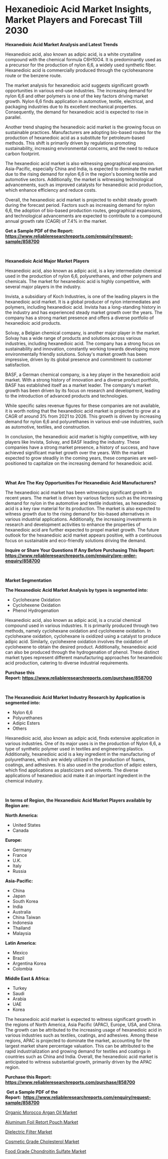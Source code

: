 <p><h1>Hexanedioic Acid Market Insights, Market Players and Forecast Till 2030</h1></p><p><strong>Hexanedioic Acid Market Analysis and Latest Trends</strong></p>
<p><p>Hexanedioic acid, also known as adipic acid, is a white crystalline compound with the chemical formula C6H10O4. It is predominantly used as a precursor for the production of nylon 6,6, a widely used synthetic fiber. Hexanedioic acid is commercially produced through the cyclohexanone route or the benzene route.</p><p>The market analysis for hexanedioic acid suggests significant growth opportunities in various end-use industries. The increasing demand for nylon 6,6 and other polymers is one of the key factors driving market growth. Nylon 6,6 finds application in automotive, textile, electrical, and packaging industries due to its excellent mechanical properties. Consequently, the demand for hexanedioic acid is expected to rise in parallel.</p><p>Another trend shaping the hexanedioic acid market is the growing focus on sustainable practices. Manufacturers are adopting bio-based routes for the production of hexanedioic acid as a substitute for petroleum-based methods. This shift is primarily driven by regulations promoting sustainability, increasing environmental concerns, and the need to reduce carbon footprint.</p><p>The hexanedioic acid market is also witnessing geographical expansion. Asia-Pacific, especially China and India, is expected to dominate the market due to the rising demand for nylon 6,6 in the region's booming textile and automotive sectors. Additionally, the market is witnessing technological advancements, such as improved catalysts for hexanedioic acid production, which enhance efficiency and reduce costs.</p><p>Overall, the hexanedioic acid market is projected to exhibit steady growth during the forecast period. Factors such as increasing demand for nylon 6,6, the adoption of bio-based production routes, geographical expansions, and technological advancements are expected to contribute to a compound annual growth rate (CAGR) of 7.4% in the market.</p></p>
<p><strong>Get a Sample PDF of the Report:&nbsp; <a href="https://www.reliableresearchreports.com/enquiry/request-sample/858700">https://www.reliableresearchreports.com/enquiry/request-sample/858700</a></strong></p>
<p>&nbsp;</p>
<p><strong>Hexanedioic Acid Major Market Players</strong></p>
<p><p>Hexanedioic acid, also known as adipic acid, is a key intermediate chemical used in the production of nylon 6,6, polyurethanes, and other polymers and chemicals. The market for hexanedioic acid is highly competitive, with several major players in the industry. </p><p>Invista, a subsidiary of Koch Industries, is one of the leading players in the hexanedioic acid market. It is a global producer of nylon intermediates and polymers, including hexanedioic acid. Invista has a long-standing history in the industry and has experienced steady market growth over the years. The company has a strong market presence and offers a diverse portfolio of hexanedioic acid products.</p><p>Solvay, a Belgian chemical company, is another major player in the market. Solvay has a wide range of products and solutions across various industries, including hexanedioic acid. The company has a strong focus on sustainability and innovation, constantly working towards developing more environmentally friendly solutions. Solvay's market growth has been impressive, driven by its global presence and commitment to customer satisfaction.</p><p>BASF, a German chemical company, is a key player in the hexanedioic acid market. With a strong history of innovation and a diverse product portfolio, BASF has established itself as a market leader. The company's market growth has been driven by its focus on research and development, leading to the introduction of advanced products and technologies.</p><p>While specific sales revenue figures for these companies are not available, it is worth noting that the hexanedioic acid market is projected to grow at a CAGR of around 3% from 2021 to 2026. This growth is driven by increasing demand for nylon 6,6 and polyurethanes in various end-use industries, such as automotive, textiles, and construction.</p><p>In conclusion, the hexanedioic acid market is highly competitive, with key players like Invista, Solvay, and BASF leading the industry. These companies have a strong market presence, a history of success, and have achieved significant market growth over the years. With the market expected to grow steadily in the coming years, these companies are well-positioned to capitalize on the increasing demand for hexanedioic acid.</p></p>
<p>&nbsp;</p>
<p><strong>What Are The Key Opportunities For Hexanedioic Acid Manufacturers?</strong></p>
<p><p>The hexanedioic acid market has been witnessing significant growth in recent years. The market is driven by various factors such as the increasing demand for nylon in the automotive and textile industries, as hexanedioic acid is a key raw material for its production. The market is also expected to witness growth due to the rising demand for bio-based alternatives in various industrial applications. Additionally, the increasing investments in research and development activities to enhance the properties of hexanedioic acid are further expected to propel market growth. The future outlook for the hexanedioic acid market appears positive, with a continuous focus on sustainable and eco-friendly solutions driving the demand.</p></p>
<p><strong>Inquire or Share Your Questions If Any Before Purchasing This Report: <a href="https://www.reliableresearchreports.com/enquiry/pre-order-enquiry/858700">https://www.reliableresearchreports.com/enquiry/pre-order-enquiry/858700</a></strong></p>
<p>&nbsp;</p>
<p><strong>Market Segmentation</strong></p>
<p><strong>The Hexanedioic Acid Market Analysis by types is segmented into:</strong></p>
<p><ul><li>Cyclohexane Oxidation</li><li>Cyclohexene Oxidation</li><li>Phenol Hydrogenation</li></ul></p>
<p><p>Hexanedioic acid, also known as adipic acid, is a crucial chemical compound used in various industries. It is primarily produced through two methods, namely cyclohexane oxidation and cyclohexene oxidation. In cyclohexane oxidation, cyclohexane is oxidized using a catalyst to produce adipic acid. Similarly, cyclohexene oxidation involves the oxidation of cyclohexene to obtain the desired product. Additionally, hexanedioic acid can also be produced through the hydrogenation of phenol. These distinct market types represent different manufacturing approaches for hexanedioic acid production, catering to diverse industrial requirements.</p></p>
<p><strong>Purchase this Report:&nbsp;<a href="https://www.reliableresearchreports.com/purchase/858700">https://www.reliableresearchreports.com/purchase/858700</a></strong></p>
<p>&nbsp;</p>
<p><strong>The Hexanedioic Acid Market Industry Research by Application is segmented into:</strong></p>
<p><ul><li>Nylon 6,6</li><li>Polyurethanes</li><li>Adipic Esters</li><li>Others</li></ul></p>
<p><p>Hexanedioic acid, also known as adipic acid, finds extensive application in various industries. One of its major uses is in the production of Nylon 6,6, a type of synthetic polymer used in textiles and engineering plastics. Additionally, hexanedioic acid is a key ingredient in the manufacturing of polyurethanes, which are widely utilized in the production of foams, coatings, and adhesives. It is also used in the production of adipic esters, which find applications as plasticizers and solvents. The diverse applications of hexanedioic acid make it an important ingredient in the chemical industry.</p></p>
<p>&nbsp;</p>
<p><strong>In terms of Region, the Hexanedioic Acid Market Players available by Region are:</strong></p>
<p>
    <p> <strong> North America: </strong>
        <ul>
            <li>United States</li>
            <li>Canada</li>
        </ul>
        </p> 
    <p> <strong> Europe: </strong>
        <ul>
            <li>Germany</li>
            <li>France</li>
            <li>U.K.</li>
            <li>Italy</li>
            <li>Russia</li>
        </ul>
        </p> 
    <p> <strong> Asia-Pacific: </strong>
        <ul>
            <li>China</li>
            <li>Japan</li>
            <li>South Korea</li>
            <li>India</li>
            <li>Australia</li>
            <li>China Taiwan</li>
            <li>Indonesia</li>
            <li>Thailand</li>
            <li>Malaysia</li>
        </ul>
        </p> 
    <p> <strong> Latin America: </strong>
        <ul>
            <li>Mexico</li>
            <li>Brazil</li>
            <li>Argentina Korea</li>
            <li>Colombia</li>
        </ul>
        </p> 
    <p> <strong> Middle East & Africa: </strong>
        <ul>
            <li>Turkey</li>
            <li>Saudi</li>
            <li>Arabia</li>
            <li>UAE</li>
            <li>Korea</li>
        </ul>
    </p>
    </p>
<p><p>The hexanedioic acid market is expected to witness significant growth in the regions of North America, Asia Pacific (APAC), Europe, USA, and China. The growth can be attributed to the increasing usage of hexanedioic acid in various industries such as textiles, coatings, and adhesives. Among these regions, APAC is projected to dominate the market, accounting for the largest market share percentage valuation. This can be attributed to the rapid industrialization and growing demand for textiles and coatings in countries such as China and India. Overall, the hexanedioic acid market is anticipated to witness substantial growth, primarily driven by the APAC region.</p></p>
<p><strong>Purchase this Report: <a href="https://www.reliableresearchreports.com/purchase/858700">https://www.reliableresearchreports.com/purchase/858700</a></strong></p>
<p>&nbsp;<strong>Get a Sample PDF of the Report:&nbsp;&nbsp;<a href="https://www.reliableresearchreports.com/enquiry/request-sample/858700">https://www.reliableresearchreports.com/enquiry/request-sample/858700</a></strong></p>
<p><strong></strong></p>
<p><p><a href="https://github.com/YashRP12/Market-Research-Report-List-1/blob/main/organic-morocco-argan-oil-market.md">Organic Morocco Argan Oil Market</a></p><p><a href="https://github.com/Chiragrp25/Market-Research-Report-List-1/blob/main/aluminum-foil-retort-pouch-market.md">Aluminum Foil Retort Pouch Market</a></p><p><a href="https://medium.com/@prachi.reportprime/dielectric-filter-market-share-evolution-and-market-growth-trends-2023-2030-75e90a5bc3ad">Dielectric Filter Market</a></p><p><a href="https://www.linkedin.com/pulse/cosmetic-grade-cholesterol-market-insights-players-forecast-gy2se/">Cosmetic Grade Cholesterol Market</a></p><p><a href="https://www.linkedin.com/pulse/food-grade-chondroitin-sulfate-market-size-growth-forecast-i4mke/">Food Grade Chondroitin Sulfate Market</a></p></p>